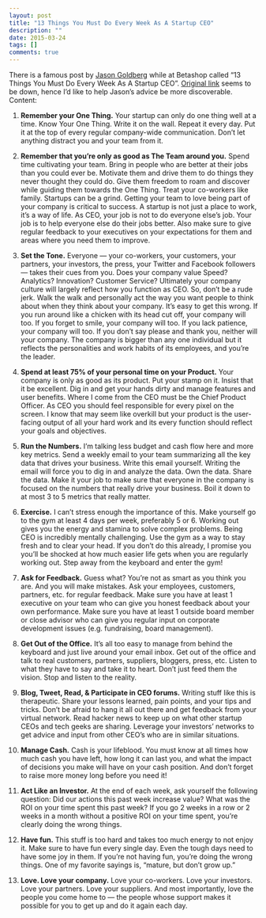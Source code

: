 ```yaml
---
layout: post
title: "13 Things You Must Do Every Week As A Startup CEO"
description: ""
date: 2015-03-24
tags: []
comments: true
---
```


There is a famous post by [Jason Goldberg](https://www.crunchbase.com/person/jason-goldberg) while at Betashop called “13 Things You Must Do Every Week As A Startup CEO”. [Original link](http://betashop.com/post/4367407080/13-things-you-must-do-every-week-as-a-startup-ceo) seems to be down, hence I’d like to help Jason’s advice be more discoverable. Content:

1.  **Remember your One Thing.** Your startup can only do one thing well at a time. Know Your One Thing. Write it on the wall. Repeat it every day. Put it at the top of every regular company-wide communication. Don’t let anything distract you and your team from it.

2.  **Remember that you’re only as good as The Team around you.** Spend time cultivating your team. Bring in people who are better at their jobs than you could ever be. Motivate them and drive them to do things they never thought they could do. Give them freedom to roam and discover while guiding them towards the One Thing. Treat your co-workers like family. Startups can be a grind. Getting your team to love being part of your company is critical to success. A startup is not just a place to work, it’s a way of life. As CEO, your job is not to do everyone else’s job. Your job is to help everyone else do their jobs better. Also make sure to give regular feedback to your executives on your expectations for them and areas where you need them to improve.

3.  **Set the Tone.** Everyone — your co-workers, your customers, your partners, your investors, the press, your Twitter and Facebook followers — takes their cues from you. Does your company value Speed? Analytics? Innovation? Customer Service? Ultimately your company culture will largely reflect how you function as CEO. So, don’t be a rude jerk. Walk the walk and personally act the way you want people to think about when they think about your company. It’s easy to get this wrong. If you run around like a chicken with its head cut off, your company will too. If you forget to smile, your company will too. If you lack patience, your company will too. If you don’t say please and thank you, neither will your company. The company is bigger than any one individual but it reflects the personalities and work habits of its employees, and you’re the leader.

4.  **Spend at least 75% of your personal time on your Product.** Your company is only as good as its product. Put your stamp on it. Insist that it be excellent. Dig in and get your hands dirty and manage features and user benefits. Where I come from the CEO must be the Chief Product Officer. As CEO you should feel responsible for every pixel on the screen. I know that may seem like overkill but your product is the user-facing output of all your hard work and its every function should reflect your goals and objectives.

5.  **Run the Numbers.** I’m talking less budget and cash flow here and more key metrics. Send a weekly email to your team summarizing all the key data that drives your business. Write this email yourself. Writing the email will force you to dig in and analyze the data. Own the data. Share the data. Make it your job to make sure that everyone in the company is focused on the numbers that really drive your business. Boil it down to at most 3 to 5 metrics that really matter.

6.  **Exercise.** I can’t stress enough the importance of this. Make yourself go to the gym at least 4 days per week, preferably 5 or 6\. Working out gives you the energy and stamina to solve complex problems. Being CEO is incredibly mentally challenging. Use the gym as a way to stay fresh and to clear your head. If you don’t do this already, I promise you you’ll be shocked at how much easier life gets when you are regularly working out. Step away from the keyboard and enter the gym!

7.  **Ask for Feedback.** Guess what? You’re not as smart as you think you are. And you will make mistakes. Ask your employees, customers, partners, etc. for regular feedback. Make sure you have at least 1 executive on your team who can give you honest feedback about your own performance. Make sure you have at least 1 outside board member or close advisor who can give you regular input on corporate development issues (e.g. fundraising, board management).

8.  **Get Out of the Office.** It’s all too easy to manage from behind the keyboard and just live around your email inbox. Get out of the office and talk to real customers, partners, suppliers, bloggers, press, etc. Listen to what they have to say and take it to heart. Don’t just feed them the vision. Stop and listen to the reality.

9.  **Blog, Tweet, Read, & Participate in CEO forums.** Writing stuff like this is therapeutic. Share your lessons learned, pain points, and your tips and tricks. Don’t be afraid to hang it all out there and get feedback from your virtual network. Read hacker news to keep up on what other startup CEOs and tech geeks are sharing. Leverage your investors’ networks to get advice and input from other CEO’s who are in similar situations.

10.  **Manage Cash.** Cash is your lifeblood. You must know at all times how much cash you have left, how long it can last you, and what the impact of decisions you make will have on your cash position. And don’t forget to raise more money long before you need it!

11.  **Act Like an Investor.** At the end of each week, ask yourself the following question: Did our actions this past week increase value? What was the ROI on your time spent this past week? If you go 2 weeks in a row or 2 weeks in a month without a positive ROI on your time spent, you’re clearly doing the wrong things.

12.  **Have fun.** This stuff is too hard and takes too much energy to not enjoy it. Make sure to have fun every single day. Even the tough days need to have some joy in them. If you’re not having fun, you’re doing the wrong things. One of my favorite sayings is, “mature, but don’t grow up.”

13.  **Love. Love your company.** Love your co-workers. Love your investors. Love your partners. Love your suppliers. And most importantly, love the people you come home to — the people whose support makes it possible for you to get up and do it again each day.
